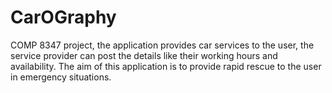 # CarOGraphy
COMP 8347 project, the application provides car services to the user, the service provider can post the details like their working hours and availability. The aim of this application is to provide rapid rescue to the user in emergency situations.
